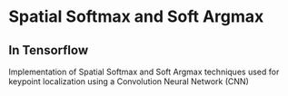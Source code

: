 # Spatial Softmax and Soft Argmax
## In Tensorflow
Implementation of Spatial Softmax and Soft Argmax techniques used for keypoint localization using a Convolution Neural Network (CNN)
